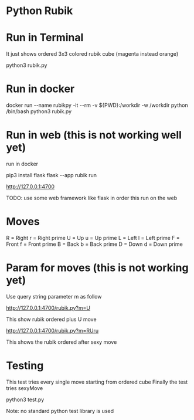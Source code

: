 # Python Rubik

# Run in Terminal

It just shows ordered 3x3 colored rubik cube (magenta instead orange)

python3 rubik.py
# Run in docker

docker run --name rubikpy -it --rm -v ${PWD}:/workdir -w /workdir python /bin/bash
python3 rubik.py
# Run in web (this is not working well yet)

run in docker

pip3 install flask
flask --app rubik run

http://127.0.0.1:4700

TODO: use some web framework like flask in order this run on the web

# Moves

R = Right
r = Right prime
U = Up
u = Up prime
L = Left
l = Left prime
F = Front
f = Front prime
B = Back
b = Back prime
D = Down
d = Down prime

# Param for moves (this is not working yet)

Use query string parameter m as follow

http://127.0.0.1:4700/rubik.py?m=U

This show rubik ordered plus U move

http://127.0.0.1:4700/rubik.py?m=RUru

This shows the rubik ordered after sexy move

# Testing

This test tries every single move starting from ordered cube
Finally the test tries sexyMove

python3 test.py

Note: no standard python test library is used